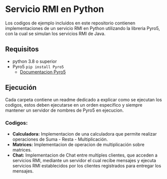 # Servicio RMI en Python

Los codigos de ejemplo incluidos en este repositorio contienen implementaciones de un servicio RMI en Python utilizando la libreria Pyro5, con la cual se simulan los servicios RMI de Java.

## Requisitos
- python 3.8 o superior
- Pyro5 `pip install Pyro5`
    - [Documentacion Pyro5](https://pyro5.readthedocs.io/en/latest/index.html)

## Ejecución
Cada carpeta contiene un readme dedicado a explicar como se ejecutan los codigos, estos deben ejecutarse en un orden especifico y siempre mantener un servidor de nombres de Pyro5 en ejecucion.
### Codigos:
* **Calculadora:** Implementacion de una calculadora que permite realizar operaciones de Suma - Resta - Multiplicación.
* **Matrices:** Implementacion de operacion de multiplicación sobre matrices.
* **Chat:** Implementacion de Chat entre multiples clientes, que acceden a servicios RMI, mediante un servidor el cual recibe mensajes y ejecuta servicios RMI establecidos por los clientes registrados para entregar los mensajes.
